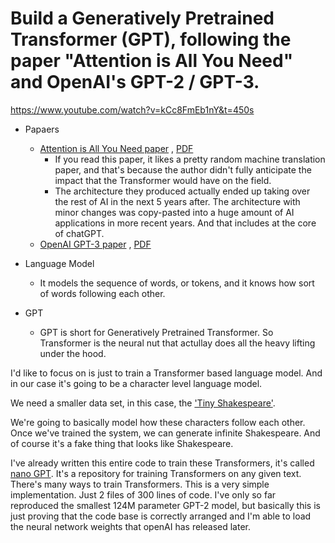 # Build a Generatively Pretrained Transformer (GPT), following the paper "Attention is All You Need" and OpenAI's GPT-2 / GPT-3. 

https://www.youtube.com/watch?v=kCc8FmEb1nY&t=450s

- Papaers
    - [Attention is All You Need paper](https://arxiv.org/abs/1706.03762) , [PDF](papers/1706.03762v7.pdf)
        - If you read this paper, it likes a pretty random machine translation paper, and that's because the author didn't fully anticipate the impact that the Transformer would have on the field.
        - The architecture they produced actually ended up taking over the rest of AI in the next 5 years after. The architecture with minor changes was copy-pasted into a huge amount of AI applications in more recent years. And that includes at the core of chatGPT.
    - [OpenAI GPT-3 paper](https://arxiv.org/abs/2005.14165) , [PDF](papers/2005.14165v4.pdf)


- Language Model
    - It models the sequence of words, or tokens, and it knows how sort of words following each other.
- GPT
    - GPT is short for Generatively Pretrained Transformer. So Transformer is the neural nut that actullay does all the heavy lifting under the hood.

I'd like to focus on is just to train a Transformer based language model. And in our case it's going to be a character level language model.

We need a smaller data set, in this case, the ['Tiny Shakespeare'](https://raw.githubusercontent.com/karpathy/char-rnn/master/data/tinyshakespeare/input.txt).

We're going to basically model how these characters follow each other. Once we've trained the system, we can generate infinite Shakespeare. And of course it's a fake thing that looks like Shakespeare.


I've already written this entire code to train these Transformers, it's called [nano GPT](https://github.com/karpathy/nanoGPT). It's a repository for training Transformers on any given text. There's many ways to train Transformers. This is a very simple implementation. Just 2 files of 300 lines of code. I've only so far reproduced the smallest 124M parameter GPT-2 model, but basically this is just proving that the code base is correctly arranged and I'm able to load the neural network weights that openAI has released later.
